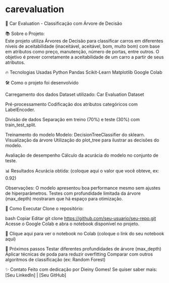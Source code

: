 # carevaluation  
🚗 Car Evaluation - Classificação com Árvore de Decisão  
  
📚 Sobre o Projeto:  
Este projeto utiliza Árvores de Decisão para classificar carros em diferentes níveis de aceitabilidade (inaceitável, aceitável, bom, muito bom) com base em atributos como preço, manutenção, número de portas, entre outros.
O objetivo é prever corretamente a aceitabilidade de um carro a partir de seus atributos.
  
🔥 Tecnologias Usadas
Python
Pandas
Scikit-Learn
Matplotlib
Google Colab

🛠️ Como o projeto foi desenvolvido

Carregamento dos dados
Dataset utilizado: Car Evaluation Dataset

Pré-processamento
Codificação dos atributos categóricos com LabelEncoder.

Divisão de dados
Separação em treino (70%) e teste (30%) com train_test_split.

Treinamento do modelo
Modelo: DecisionTreeClassifier do sklearn.
Visualização da árvore
Utilização do plot_tree para ilustrar as decisões do modelo.

Avaliação de desempenho
Cálculo da acurácia do modelo no conjunto de teste.

📊 Resultados
Acurácia obtida: (coloque aqui o valor que você obteve, ex: 0.92)

Observações:
O modelo apresentou boa performance mesmo sem ajustes de hiperparâmetros.
Testes com profundidade limitada da árvore (max_depth) mostraram que há espaço para otimização.

🚀 Como Executar
Clone o repositório:

bash
Copiar
Editar
git clone https://github.com/seu-usuario/seu-repo.git
Acesse o Google Colab e abra o notebook disponível no projeto.

🔗 Clique aqui para ver o notebook no Colab (coloque o link do seu notebook aqui)

🧠 Próximos passos
Testar diferentes profundidades de árvore (max_depth)
Aplicar técnicas de poda para reduzir overfitting
Comparar com outros algoritmos de classificação (ex: Random Forest)

✨ Contato
Feito com dedicação por Dieiny Gomes!
Se quiser saber mais: [Seu LinkedIn] | [Seu GitHub]

